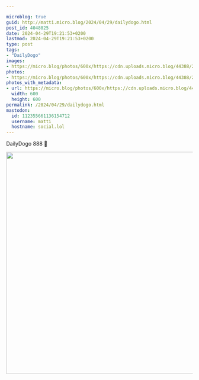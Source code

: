 ```yaml
---

microblog: true
guid: http://matti.micro.blog/2024/04/29/dailydogo.html
post_id: 4048025
date: 2024-04-29T19:21:53+0200
lastmod: 2024-04-29T19:21:53+0200
type: post
tags:
- "DailyDogo"
images:
- https://micro.blog/photos/600x/https://cdn.uploads.micro.blog/44388/2024/5187aed5cdf0431989a3dc2bf19dca5d.jpg
photos:
- https://micro.blog/photos/600x/https://cdn.uploads.micro.blog/44388/2024/5187aed5cdf0431989a3dc2bf19dca5d.jpg
photos_with_metadata:
- url: https://micro.blog/photos/600x/https://cdn.uploads.micro.blog/44388/2024/5187aed5cdf0431989a3dc2bf19dca5d.jpg
  width: 600
  height: 600
permalink: /2024/04/29/dailydogo.html
mastodon:
  id: 112355661136154712
  username: matti
  hostname: social.lol
---
```

DailyDogo 888 🐶

<img src="/media/uploads/2024/5187aed5cdf0431989a3dc2bf19dca5d.jpg" width="600" height="600" alt="" />
